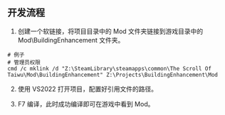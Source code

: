 ## 开发流程

1. 创建一个软链接，将项目目录中的 Mod 文件夹链接到游戏目录中的 Mod\BuildingEnhancement 文件夹。

```shell
# 例子
# 管理员权限
cmd /c mklink /d "Z:\SteamLibrary\steamapps\common\The Scroll Of Taiwu\Mod\BuildingEnhancement" Z:\Projects\BuildingEnhancement\Mod
```

2. 使用 VS2022 打开项目，配置好引用文件的路径。

3. F7 编译，此时成功编译即可在游戏中看到 Mod。
